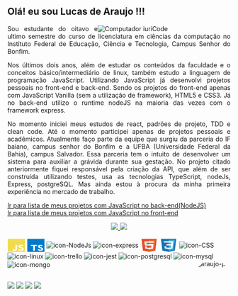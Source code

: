 ## Olá! eu sou Lucas de Araujo !!!

<img src="https://raw.githubusercontent.com/MicaelliMedeiros/micaellimedeiros/master/image/computer-illustration.png" min-width="400px" max-width="300px" width="300px" align="right" alt="Computador iuriCode">
<p align="justify"> 
Sou estudante do oitavo e ultimo semestre do curso de licenciatura em ciências da computação no Instituto Federal de Educação, Ciência e Tecnologia, Campus Senhor do Bonfim.
</p>

<p align="justify"> 
Nos últimos dois anos, além de estudar os conteúdos da faculdade e o conceitos básico/intermediário de linux, também estudo a linguagem de programação JavaScript. Utilizando JavaScript já desenvolvi projetos pessoais no front-end e back-end. Sendo os projetos do front-end apenas com JavaScript Vanilla (sem a utilização de framework), HTML5 e CSS3. Já no back-end utilizo o runtime nodeJS na maioria das vezes com o framework express.
</p>

<p align="justify"> 
No momento iniciei meus estudos de react, padrões de projeto, TDD e clean code. Até o momento participei apenas de projetos pessoais e acadêmicos. Atualmente faço parte da equipe que surgiu da parceria do IF baiano, campus senhor do Bonfim e a UFBA (Universidade Federal da Bahia), campus Salvador. Essa parceria tem o intuito de desenvolver um sistema para auxiliar a grávida durante sua gestação. No projeto citado anteriormente fiquei responsável pela criação da API, que além de ser construída utilizando testes, usa as tecnologias TypeScript, nodeJs, Express, postgreSQL. Mas ainda estou à procura da minha primeira experiência no mercado de trabalho.
</p>


[Ir para lista de meus projetos com JavaScript no back-end(NodeJS)](https://github.com/araujo21x/NodeJs)
<br>
[Ir para lista de meus projetos com JavaScript no front-end](https://github.com/araujo21x/JavaScript_Front-end)


<div align="center">
  <a href="https://github.com/araujo21x">
    <img height="180em" src="https://github-readme-stats.vercel.app/api?username=araujo21x&show_icons=true&theme=dark&include_all_commits=true&count_private=true"/>
    <img height="180em" src="https://github-readme-stats.vercel.app/api/top-langs/?username=araujo21x&layout=compact&langs_count=7&theme=dark"/>
  </a>
</div>
  
<div style="display: inline_block"><br>
  <img align="center" alt="icon-Js" height="30" width="40" src="https://raw.githubusercontent.com/devicons/devicon/master/icons/javascript/javascript-plain.svg">
  <img align="center" alt="icon-Ts" height="30" width="40" src="https://raw.githubusercontent.com/devicons/devicon/master/icons/typescript/typescript-plain.svg">
  <img align="center" alt="icon-NodeJs" height="30" width="40" src="https://cdn.jsdelivr.net/gh/devicons/devicon/icons/nodejs/nodejs-original.svg" />
  <img align="center" alt="icon-express" height="30" width="40" src="https://cdn.jsdelivr.net/gh/devicons/devicon/icons/express/express-original.svg">
  <img align="center" alt="icon-HTML" height="30" width="40" src="https://raw.githubusercontent.com/devicons/devicon/master/icons/html5/html5-original.svg">
  <img align="center" alt="icon-CSS" height="30" width="40" src="https://raw.githubusercontent.com/devicons/devicon/master/icons/css3/css3-original.svg">
  <img align="center" alt="icon-CSS" height="30" width="40" src="https://cdn.jsdelivr.net/gh/devicons/devicon/icons/react/react-original.svg" />
  <img align="center" alt="icon-linux" height="30" width="40"  src="https://cdn.jsdelivr.net/gh/devicons/devicon/icons/linux/linux-original.svg" />
  <img align="center" alt="icon-trello" height="30" width="40" src="https://cdn.jsdelivr.net/gh/devicons/devicon/icons/trello/trello-plain.svg" />
  <img align="center" alt="icon-jest" height="30" width="40" src="https://cdn.jsdelivr.net/gh/devicons/devicon/icons/jest/jest-plain.svg" />
  <img align="center" alt="icon-postgresql" height="30" width="40"  src="https://cdn.jsdelivr.net/gh/devicons/devicon/icons/postgresql/postgresql-original.svg" />
  <img align="center" alt="icon-mysql" height="30" width="40" src="https://cdn.jsdelivr.net/gh/devicons/devicon/icons/mysql/mysql-original.svg" />
  <img align="center" alt="icon-mongo" height="30" width="40" src="https://cdn.jsdelivr.net/gh/devicons/devicon/icons/mongodb/mongodb-original.svg"/>
  <img align="right" alt="araujo-pic" height="150" style="border-radius:50px;" src="https://avatars.githubusercontent.com/u/29488890?v=4">

</div>

##
 
<div> 
  <a href="https://www.linkedin.com/in/lucas-araujo-cirqueira-a1402519b" target="_blank"><img src="https://img.shields.io/badge/-LinkedIn-%230077B5?style=for-the-badge&logo=linkedin&logoColor=white" target="_blank"></a>
  <a href = "mailto:araujolucas97@gmail.com"><img src="https://img.shields.io/badge/-Gmail-%23333?style=for-the-badge&logo=gmail&logoColor=white" target="_blank"></a>
  <a href="https://twitter.com/Luscar97" target="_blank"><img src="https://img.shields.io/badge/Twitter-1DA1F2?style=for-the-badge&logo=twitter&logoColor=white" target="_blank"></a> 
  <a href="https://www.instagram.com/araujolucas22" target="_blank"><img src="https://img.shields.io/badge/-Instagram-%23E4405F?style=for-the-badge&logo=instagram&logoColor=white" target="_blank"></a>
</div>
